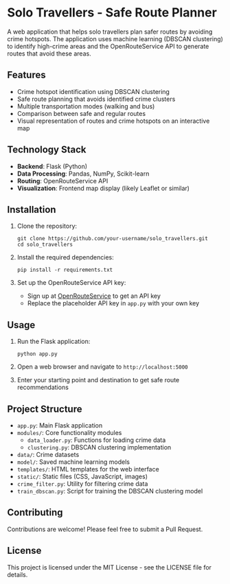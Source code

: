# Solo Travellers - Safe Route Planner

A web application that helps solo travellers plan safer routes by avoiding crime hotspots. The application uses machine learning (DBSCAN clustering) to identify high-crime areas and the OpenRouteService API to generate routes that avoid these areas.

## Features

- Crime hotspot identification using DBSCAN clustering
- Safe route planning that avoids identified crime clusters
- Multiple transportation modes (walking and bus)
- Comparison between safe and regular routes
- Visual representation of routes and crime hotspots on an interactive map

## Technology Stack

- **Backend**: Flask (Python)
- **Data Processing**: Pandas, NumPy, Scikit-learn
- **Routing**: OpenRouteService API
- **Visualization**: Frontend map display (likely Leaflet or similar)

## Installation

1. Clone the repository:
   ```
   git clone https://github.com/your-username/solo_travellers.git
   cd solo_travellers
   ```

2. Install the required dependencies:
   ```
   pip install -r requirements.txt
   ```

3. Set up the OpenRouteService API key:
   - Sign up at [OpenRouteService](https://openrouteservice.org/) to get an API key
   - Replace the placeholder API key in `app.py` with your own key

## Usage

1. Run the Flask application:
   ```
   python app.py
   ```

2. Open a web browser and navigate to `http://localhost:5000`

3. Enter your starting point and destination to get safe route recommendations

## Project Structure

- `app.py`: Main Flask application
- `modules/`: Core functionality modules
  - `data_loader.py`: Functions for loading crime data
  - `clustering.py`: DBSCAN clustering implementation
- `data/`: Crime datasets
- `model/`: Saved machine learning models
- `templates/`: HTML templates for the web interface
- `static/`: Static files (CSS, JavaScript, images)
- `crime_filter.py`: Utility for filtering crime data
- `train_dbscan.py`: Script for training the DBSCAN clustering model

## Contributing

Contributions are welcome! Please feel free to submit a Pull Request.

## License

This project is licensed under the MIT License - see the LICENSE file for details. 
